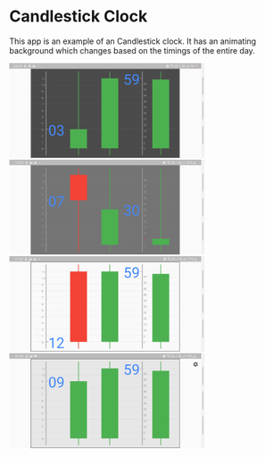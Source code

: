 # Candlestick Clock

This app is an example of an Candlestick clock.
It has an animating background which changes based on the timings of the entire day.

<img src='3_59AM.jpg' width='350'>

<img src='7_30PM.jpg' width='350'>

<img src='12_59PM.jpg' width='350'>

<img src='9_59AM.jpg' width='350'>
